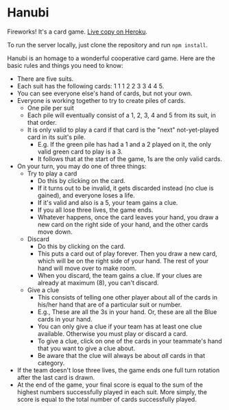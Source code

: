 Hanubi
======

Fireworks! It's a card game. [Live copy on Heroku](https://murmuring-lowlands-3725.herokuapp.com).

To run the server locally, just clone the repository and run `npm install`.

Hanubi is an homage to a wonderful cooperative card game. Here are the basic rules and things you need to know:

* There are five suits.
* Each suit has the following cards: 1 1 1 2 2 3 3 4 4 5.
* You can see everyone else's hand of cards, but not your own.
* Everyone is working together to try to create piles of cards.
  * One pile per suit
  * Each pile will eventually consist of a 1, 2, 3, 4 and 5 from its suit, in that order.
  * It is only valid to play a card if that card is the "next" not-yet-played card in its suit's pile.
    * E.g. If the green pile has had a 1 and a 2 played on it, the only valid green card to play is a 3.
    * It follows that at the start of the game, 1s are the only valid cards.
* On your turn, you may do one of three things:
  * Try to play a card
    * Do this by clicking on the card.
    * If it turns out to be invalid, it gets discarded instead (no clue is gained), and everyone loses a life.
    * If it's valid and also is a 5, your team gains a clue.
    * If you all lose three lives, the game ends.
    * Whatever happens, once the card leaves your hand, you draw a new card on the right side of your hand, and the other cards move down.
  * Discard
    * Do this by clicking on the card.
    * This puts a card out of play forever. Then you draw a new card, which will be on the right side of your hand. The rest of your hand will move over to make room.
    * When you discard, the team gains a clue. If your clues are already at maximum (8), you can't discard.
  * Give a clue
    * This consists of telling one other player about all of the cards in his/her hand that are of a particular suit or number.
    * E.g., These are all the 3s in your hand. Or, these are all the Blue cards in your hand.
    * You can only give a clue if your team has at least one clue available. Otherwise you must play or discard a card.
    * To give a clue, click on one of the cards in your teammate's hand that you want to give a clue about.
    * Be aware that the clue will always be about *all* cards in that category.
* If the team doesn't lose three lives, the game ends one full turn rotation after the last card is drawn.
* At the end of the game, your final score is equal to the sum of the highest numbers successfully played in each suit. More simply, the score is equal to the total number of cards successfully played.
